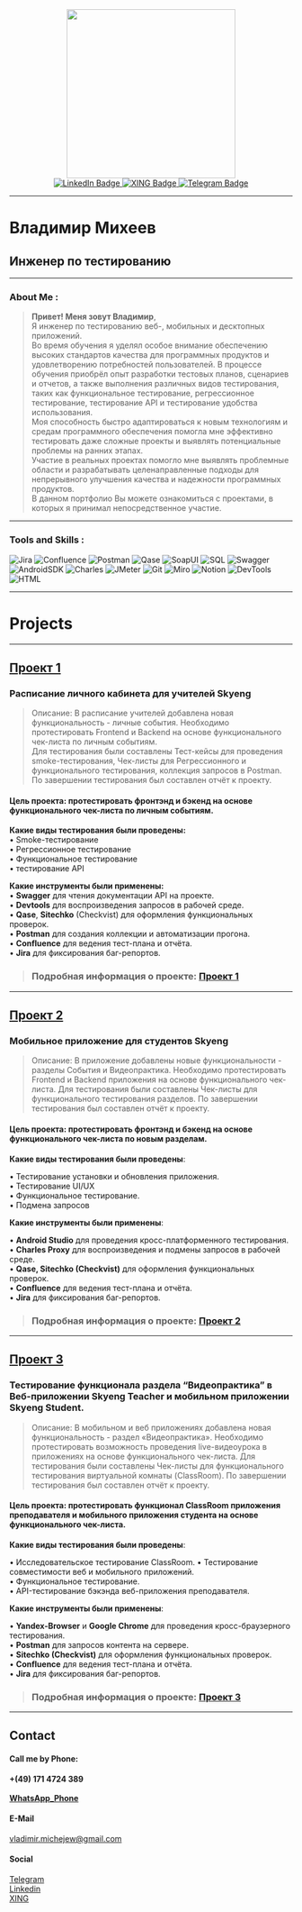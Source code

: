 <div id="header" align="center">
  <img src="https://media.giphy.com/media/v1.Y2lkPTc5MGI3NjExdGxsenhtZnNlM2Nnc2J4eGM2ank3YWpwZG81bWpmMGN4bXV0c3NlciZlcD12MV9pbnRlcm5hbF9naWZfYnlfaWQmY3Q9Zw/xTiTnBHZGDu75XXUd2/giphy.gif" width="300"/>
</div>


<div id="badges" align="center">
  <a href="www.linkedin.com/in/vladimir-michejew-93b687274">
    <img src="https://img.shields.io/badge/LinkedIn-blue?style=for-the-badge&logo=linkedin&logoColor=white" alt="LinkedIn Badge"/>
  </a>
  <a href="https://www.xing.com/profile/Vladimir_Michejew/cv">
    <img src="https://img.shields.io/badge/XING-green?style=for-the-badge&logo=xing&logoColor=white" alt="XING Badge"/>
  </a>
  <a href="https://t.me/vladimir_michejew">
    <img src="https://img.shields.io/badge/Telegram-blue?style=for-the-badge&logo=telegram&logoColor=white" alt="Telegram Badge"/>
  </a>
</div>
<div id="badges" align="center">
<img src="https://komarev.com/ghpvc/?username=vladicom&style=flat-square&color=blue" alt=""/>
</div>

---


# Владимир Михеев
## Инженер по тестированию

---

### About Me :
> **Привет! Меня зовут Владимир**,  
> Я инженер по тестированию веб-, мобильных и десктопных приложений.  
>Во время обучения я уделял особое внимание обеспечению высоких стандартов качества для программных продуктов и удовлетворению потребностей пользователей. 
> В процессе обучения приобрёл опыт разработки тестовых планов, сценариев и отчетов, а также выполнения различных видов тестирования, таких как функциональное тестирование, регрессионное тестирование, тестирование API и тестирование удобства использования.  
> Моя способность быстро адаптироваться к новым технологиям и средам программного обеспечения помогла мне эффективно тестировать даже сложные проекты и выявлять потенциальные проблемы на ранних этапах.  
> Участие в реальных проектах помогло мне выявлять проблемные области и разрабатывать целенаправленные подходы для непрерывного улучшения качества и надежности программных продуктов.  
> В данном портфолио Вы можете ознакомиться с проектами, в которых я принимал непосредственное участие.

---

### Tools and Skills :
<div id="badges">
    <img src="https://img.shields.io/badge/Jira-grey?style=for-the-badge&logo=jira&logoColor=blue" alt="Jira"/>
    <img src="https://img.shields.io/badge/Confluence-grey?style=for-the-badge&logo=confluence&logoColor=blue" alt="Confluence"/>
    <img src="https://img.shields.io/badge/Postman-grey?style=for-the-badge&logo=postman&logoColor=orange" alt="Postman"/>
    <img src="https://img.shields.io/badge/Qase.io-grey?style=for-the-badge&logo=qase&logoColor=blue" alt="Qase"/>
    <img src="https://img.shields.io/badge/SoapUI-grey?style=for-the-badge&logo=soap&logoColor=yellow" alt="SoapUI"/>
    <img src="https://img.shields.io/badge/PostgreSQL-grey?style=for-the-badge&logo=postgresql&logoColor=blue" alt="SQL"/>
    <img src="https://img.shields.io/badge/Swagger-grey?style=for-the-badge&logo=swagger&logoColor=orange" alt="Swagger"/>
    <img src="https://img.shields.io/badge/Android Studio-grey?style=for-the-badge&logo=android&logoColor=green" alt="AndroidSDK"/>
    <img src="https://img.shields.io/badge/Charles Proxy-grey?style=for-the-badge&logo=charles&logoColor=white" alt="Charles"/>
    <img src="https://img.shields.io/badge/JMeter-grey?style=for-the-badge&logo=apache jmeter&logoColor=red" alt="JMeter"/>
    <img src="https://img.shields.io/badge/Git-grey?style=for-the-badge&logo=git&logoColor=red" alt="Git"/>
    <img src="https://img.shields.io/badge/Miro-grey?style=for-the-badge&logo=miro&logoColor=yellow" alt="Miro"/>
    <img src="https://img.shields.io/badge/Notion-grey?style=for-the-badge&logo=notion&logoColor=white" alt="Notion"/>
    <img src="https://img.shields.io/badge/DevTools-grey?style=for-the-badge&logo=google chrome&logoColor=white" alt="DevTools"/>
    <img src="https://img.shields.io/badge/HTML and CSS-grey?style=for-the-badge&logo=html academy&logoColor=blue" alt="HTML"/>
</div>

---

# Projects

---

## [Проект 1](/Project%201/Functional_Testing.md) 
### Расписание личного кабинета для учителей Skyeng
> Описание: В расписание учителей добавлена новая функциональность - личные события. 
> Необходимо протестировать Frontend и Backend на основе функционального чек-листа по личным событиям.   
> Для тестирования были составлены Тест-кейсы для проведения smoke-тестирования, Чек-листы для Регрессионного и функционального тестирования, коллекция запросов в Postman. По завершении тестирования был составлен отчёт к проекту.  

#### Цель проекта: протестировать фронтэнд и бэкенд на основе функционального чек-листа по личным событиям.
**Какие виды тестирования были проведены:**  
• Smoke-тестирование  
• Регрессионное тестирование  
• Функциональное тестирование  
• тестирование API  

**Какие инструменты были применены:**  
• **Swagger** для чтения документации API на проекте.  
• **Devtools** для воспроизведения запросов в рабочей среде.  
• **Qase**, **Sitechko** (Checkvist) для оформления функциональных проверок.  
• **Postman** для создания коллекции и автоматизации прогона.  
• **Confluence** для ведения тест-плана и отчёта.  
• **Jira** для фиксирования баг-репортов.  

> ### Подробная информация о проекте: [**Проект 1**](/Project%201/Functional_Testing.md)

---

## [Проект 2](/Project%202/Testing_MobileApp.md)
### Мобильное приложение для студентов Skyeng
> Описание: В приложение добавлены новые функциональности - разделы События и Видеопрактика. 
> Необходимо протестировать Frontend и Backend приложения на основе функционального чек-листа.  Для тестирования были составлены Чек-листы для функционального тестирования разделов. По завершении тестирования был составлен отчёт к проекту.

#### Цель проекта: протестировать фронтэнд и бэкенд на основе функционального чек-листа по новым разделам.
**Какие виды тестирования были проведены**: 
 
• Тестирование установки и обновления приложения.   
• Тестирование UI/UX  
• Функциональное тестирование.  
• Подмена запросов  

**Какие инструменты были применены**:  

• **Android Studio** для проведения кросс-платформенного тестирования.   
• **Charles Proxy** для воспроизведения и подмены запросов в рабочей среде.  
• **Qase, Sitechko (Checkvist)** для оформления функциональных проверок.  
• **Confluence** для ведения тест-плана и отчёта.  
• **Jira** для фиксирования баг-репортов.  

> ### Подробная информация о проекте: [**Проект 2**](/Project%202/Testing_MobileApp.md)

---

## [Проект 3](/Project%203/Diplom.md)
### Тестирование функционала раздела “Видеопрактика” в Веб-приложении Skyeng Teacher и мобильном приложении Skyeng Student.
> Описание: В мобильном и веб приложениях добавлена новая функциональность - раздел «Видеопрактика». 
>Необходимо протестировать возможность проведения live-видеоурока в приложениях на основе функционального чек-листа. 
> Для тестирования были составлены Чек-листы для функционального тестирования виртуальной комнаты (ClassRoom). По завершении тестирования был составлен отчёт к проекту.

#### Цель проекта: протестировать функционал ClassRoom приложения преподавателя и мобильного приложения студента на основе функционального чек-листа.
**Какие виды тестирования были проведены**: 
 
• Исследовательское тестирование ClassRoom. 
• Тестирование совместимости веб и мобильного приложений.   
• Функциональное тестирование.  
• API-тестирование бэкэнда веб-приложения преподавателя. 

**Какие инструменты были применены**:  

• **Yandex-Browser** и **Google Chrome** для проведения кросс-браузерного тестирования.  
• **Postman** для запросов контента на сервере.  
• **Sitechko (Checkvist)** для оформления функциональных проверок.  
• **Confluence** для ведения тест-плана и отчёта.  
• **Jira** для фиксирования баг-репортов.  
  

> ### Подробная информация о проекте: [**Проект 3**](/Project%203/Diplom.md)
---

## Contact
#### Call me by Phone:
**+(49) 171 4724 389**   
<br><a href="https://call.whatsapp.com/voice/q4SEefogSwBZMZUWxdgx1n">**WhatsApp_Phone**</a>
#### E-Mail
vladimir.michejew@gmail.com
#### Social
<a href="https://t.me/vladimir_michejew">Telegram</a>
<br><a href="www.linkedin.com/in/vladimir-michejew-93b687274">Linkedin</a>
<br><a href="https://www.xing.com/profile/Vladimir_Michejew/cv">XING</a>

